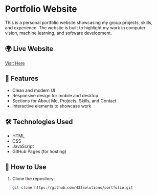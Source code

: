 # Portfolio Website  

This is a personal portfolio website showcasing my group projects, skills, and experience. The website is built to highlight my work in computer vision, machine learning, and software development.  

## 🌍 Live Website  
[Visit Here]([https://433solutions.github.io/portfolio/index.html](https://433solutions.github.io/portfolio/index_alex.html))  

## 🚀 Features  
- Clean and modern UI  
- Responsive design for mobile and desktop  
- Sections for About Me, Projects, Skills, and Contact  
- Interactive elements to showcase work  

## 🛠️ Technologies Used  
- HTML  
- CSS  
- JavaScript  
- GitHub Pages (for hosting)  

## 📂 How to Use  
1. Clone the repository:  
   ```bash
   git clone https://github.com/433solutions/portfolio.git
